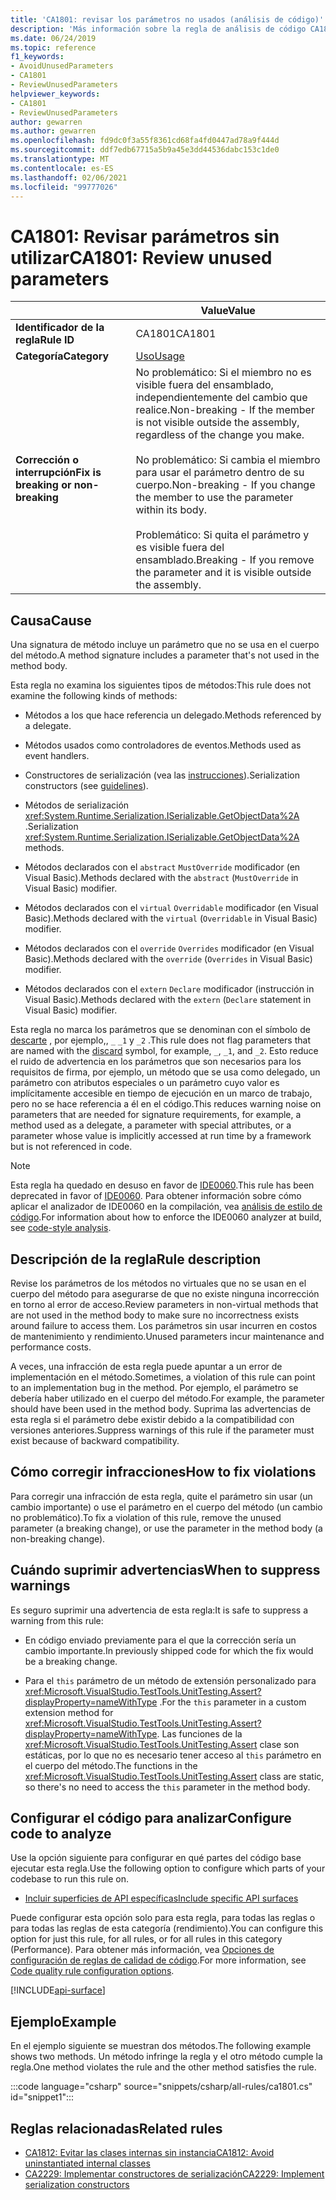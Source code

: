 ```yaml
---
title: 'CA1801: revisar los parámetros no usados (análisis de código)'
description: 'Más información sobre la regla de análisis de código CA1801: revisar parámetros no usados'
ms.date: 06/24/2019
ms.topic: reference
f1_keywords:
- AvoidUnusedParameters
- CA1801
- ReviewUnusedParameters
helpviewer_keywords:
- CA1801
- ReviewUnusedParameters
author: gewarren
ms.author: gewarren
ms.openlocfilehash: fd9dc0f3a55f8361cd68fa4fd0447ad78a9f444d
ms.sourcegitcommit: ddf7edb67715a5b9a45e3dd44536dabc153c1de0
ms.translationtype: MT
ms.contentlocale: es-ES
ms.lasthandoff: 02/06/2021
ms.locfileid: "99777026"
---
```

# <a name="ca1801-review-unused-parameters"></a><span data-ttu-id="c6bc6-103">CA1801: Revisar parámetros sin utilizar</span><span class="sxs-lookup"><span data-stu-id="c6bc6-103">CA1801: Review unused parameters</span></span>

| | <span data-ttu-id="c6bc6-104">Value</span><span class="sxs-lookup"><span data-stu-id="c6bc6-104">Value</span></span> |
|-|-|
| <span data-ttu-id="c6bc6-105">**Identificador de la regla**</span><span class="sxs-lookup"><span data-stu-id="c6bc6-105">**Rule ID**</span></span> |<span data-ttu-id="c6bc6-106">CA1801</span><span class="sxs-lookup"><span data-stu-id="c6bc6-106">CA1801</span></span>|
| <span data-ttu-id="c6bc6-107">**Categoría**</span><span class="sxs-lookup"><span data-stu-id="c6bc6-107">**Category**</span></span> |[<span data-ttu-id="c6bc6-108">Uso</span><span class="sxs-lookup"><span data-stu-id="c6bc6-108">Usage</span></span>](usage-warnings.md)|
| <span data-ttu-id="c6bc6-109">**Corrección o interrupción**</span><span class="sxs-lookup"><span data-stu-id="c6bc6-109">**Fix is breaking or non-breaking**</span></span> |<span data-ttu-id="c6bc6-110">No problemático: Si el miembro no es visible fuera del ensamblado, independientemente del cambio que realice.</span><span class="sxs-lookup"><span data-stu-id="c6bc6-110">Non-breaking - If the member is not visible outside the assembly, regardless of the change you make.</span></span><br/><br/><span data-ttu-id="c6bc6-111">No problemático: Si cambia el miembro para usar el parámetro dentro de su cuerpo.</span><span class="sxs-lookup"><span data-stu-id="c6bc6-111">Non-breaking - If you change the member to use the parameter within its body.</span></span><br/><br/><span data-ttu-id="c6bc6-112">Problemático: Si quita el parámetro y es visible fuera del ensamblado.</span><span class="sxs-lookup"><span data-stu-id="c6bc6-112">Breaking - If you remove the parameter and it is visible outside the assembly.</span></span>|

## <a name="cause"></a><span data-ttu-id="c6bc6-113">Causa</span><span class="sxs-lookup"><span data-stu-id="c6bc6-113">Cause</span></span>

<span data-ttu-id="c6bc6-114">Una signatura de método incluye un parámetro que no se usa en el cuerpo del método.</span><span class="sxs-lookup"><span data-stu-id="c6bc6-114">A method signature includes a parameter that's not used in the method body.</span></span>

<span data-ttu-id="c6bc6-115">Esta regla no examina los siguientes tipos de métodos:</span><span class="sxs-lookup"><span data-stu-id="c6bc6-115">This rule does not examine the following kinds of methods:</span></span>

- <span data-ttu-id="c6bc6-116">Métodos a los que hace referencia un delegado.</span><span class="sxs-lookup"><span data-stu-id="c6bc6-116">Methods referenced by a delegate.</span></span>

- <span data-ttu-id="c6bc6-117">Métodos usados como controladores de eventos.</span><span class="sxs-lookup"><span data-stu-id="c6bc6-117">Methods used as event handlers.</span></span>

- <span data-ttu-id="c6bc6-118">Constructores de serialización (vea las [instrucciones](../../../standard/serialization/serialization-guidelines.md#runtime-serialization)).</span><span class="sxs-lookup"><span data-stu-id="c6bc6-118">Serialization constructors (see [guidelines](../../../standard/serialization/serialization-guidelines.md#runtime-serialization)).</span></span>

- <span data-ttu-id="c6bc6-119">Métodos de serialización <xref:System.Runtime.Serialization.ISerializable.GetObjectData%2A> .</span><span class="sxs-lookup"><span data-stu-id="c6bc6-119">Serialization <xref:System.Runtime.Serialization.ISerializable.GetObjectData%2A> methods.</span></span>

- <span data-ttu-id="c6bc6-120">Métodos declarados con el `abstract` `MustOverride` modificador (en Visual Basic).</span><span class="sxs-lookup"><span data-stu-id="c6bc6-120">Methods declared with the `abstract` (`MustOverride` in Visual Basic) modifier.</span></span>

- <span data-ttu-id="c6bc6-121">Métodos declarados con el `virtual` `Overridable` modificador (en Visual Basic).</span><span class="sxs-lookup"><span data-stu-id="c6bc6-121">Methods declared with the `virtual` (`Overridable` in Visual Basic) modifier.</span></span>

- <span data-ttu-id="c6bc6-122">Métodos declarados con el `override` `Overrides` modificador (en Visual Basic).</span><span class="sxs-lookup"><span data-stu-id="c6bc6-122">Methods declared with the `override` (`Overrides` in Visual Basic) modifier.</span></span>

- <span data-ttu-id="c6bc6-123">Métodos declarados con el `extern` `Declare` modificador (instrucción in Visual Basic).</span><span class="sxs-lookup"><span data-stu-id="c6bc6-123">Methods declared with the `extern` (`Declare` statement in Visual Basic) modifier.</span></span>

<span data-ttu-id="c6bc6-124">Esta regla no marca los parámetros que se denominan con el símbolo de [descarte](../../../csharp/discards.md) , por ejemplo,, `_` `_1` y `_2` .</span><span class="sxs-lookup"><span data-stu-id="c6bc6-124">This rule does not flag parameters that are named with the [discard](../../../csharp/discards.md) symbol, for example, `_`, `_1`, and `_2`.</span></span> <span data-ttu-id="c6bc6-125">Esto reduce el ruido de advertencia en los parámetros que son necesarios para los requisitos de firma, por ejemplo, un método que se usa como delegado, un parámetro con atributos especiales o un parámetro cuyo valor es implícitamente accesible en tiempo de ejecución en un marco de trabajo, pero no se hace referencia a él en el código.</span><span class="sxs-lookup"><span data-stu-id="c6bc6-125">This reduces warning noise on parameters that are needed for signature requirements, for example, a method used as a delegate, a parameter with special attributes, or a parameter whose value is implicitly accessed at run time by a framework but is not referenced in code.</span></span>

> [!NOTE]
> <span data-ttu-id="c6bc6-126">Esta regla ha quedado en desuso en favor de [IDE0060](../style-rules/ide0060.md).</span><span class="sxs-lookup"><span data-stu-id="c6bc6-126">This rule has been deprecated in favor of [IDE0060](../style-rules/ide0060.md).</span></span> <span data-ttu-id="c6bc6-127">Para obtener información sobre cómo aplicar el analizador de IDE0060 en la compilación, vea [análisis de estilo de código](../overview.md#code-style-analysis).</span><span class="sxs-lookup"><span data-stu-id="c6bc6-127">For information about how to enforce the IDE0060 analyzer at build, see [code-style analysis](../overview.md#code-style-analysis).</span></span>

## <a name="rule-description"></a><span data-ttu-id="c6bc6-128">Descripción de la regla</span><span class="sxs-lookup"><span data-stu-id="c6bc6-128">Rule description</span></span>

<span data-ttu-id="c6bc6-129">Revise los parámetros de los métodos no virtuales que no se usan en el cuerpo del método para asegurarse de que no existe ninguna incorrección en torno al error de acceso.</span><span class="sxs-lookup"><span data-stu-id="c6bc6-129">Review parameters in non-virtual methods that are not used in the method body to make sure no incorrectness exists around failure to access them.</span></span> <span data-ttu-id="c6bc6-130">Los parámetros sin usar incurren en costos de mantenimiento y rendimiento.</span><span class="sxs-lookup"><span data-stu-id="c6bc6-130">Unused parameters incur maintenance and performance costs.</span></span>

<span data-ttu-id="c6bc6-131">A veces, una infracción de esta regla puede apuntar a un error de implementación en el método.</span><span class="sxs-lookup"><span data-stu-id="c6bc6-131">Sometimes, a violation of this rule can point to an implementation bug in the method.</span></span> <span data-ttu-id="c6bc6-132">Por ejemplo, el parámetro se debería haber utilizado en el cuerpo del método.</span><span class="sxs-lookup"><span data-stu-id="c6bc6-132">For example, the parameter should have been used in the method body.</span></span> <span data-ttu-id="c6bc6-133">Suprima las advertencias de esta regla si el parámetro debe existir debido a la compatibilidad con versiones anteriores.</span><span class="sxs-lookup"><span data-stu-id="c6bc6-133">Suppress warnings of this rule if the parameter must exist because of backward compatibility.</span></span>

## <a name="how-to-fix-violations"></a><span data-ttu-id="c6bc6-134">Cómo corregir infracciones</span><span class="sxs-lookup"><span data-stu-id="c6bc6-134">How to fix violations</span></span>

<span data-ttu-id="c6bc6-135">Para corregir una infracción de esta regla, quite el parámetro sin usar (un cambio importante) o use el parámetro en el cuerpo del método (un cambio no problemático).</span><span class="sxs-lookup"><span data-stu-id="c6bc6-135">To fix a violation of this rule, remove the unused parameter (a breaking change), or use the parameter in the method body (a non-breaking change).</span></span>

## <a name="when-to-suppress-warnings"></a><span data-ttu-id="c6bc6-136">Cuándo suprimir advertencias</span><span class="sxs-lookup"><span data-stu-id="c6bc6-136">When to suppress warnings</span></span>

<span data-ttu-id="c6bc6-137">Es seguro suprimir una advertencia de esta regla:</span><span class="sxs-lookup"><span data-stu-id="c6bc6-137">It is safe to suppress a warning from this rule:</span></span>

- <span data-ttu-id="c6bc6-138">En código enviado previamente para el que la corrección sería un cambio importante.</span><span class="sxs-lookup"><span data-stu-id="c6bc6-138">In previously shipped code for which the fix would be a breaking change.</span></span>

- <span data-ttu-id="c6bc6-139">Para el `this` parámetro de un método de extensión personalizado para <xref:Microsoft.VisualStudio.TestTools.UnitTesting.Assert?displayProperty=nameWithType> .</span><span class="sxs-lookup"><span data-stu-id="c6bc6-139">For the `this` parameter in a custom extension method for <xref:Microsoft.VisualStudio.TestTools.UnitTesting.Assert?displayProperty=nameWithType>.</span></span> <span data-ttu-id="c6bc6-140">Las funciones de la <xref:Microsoft.VisualStudio.TestTools.UnitTesting.Assert> clase son estáticas, por lo que no es necesario tener acceso al `this` parámetro en el cuerpo del método.</span><span class="sxs-lookup"><span data-stu-id="c6bc6-140">The functions in the <xref:Microsoft.VisualStudio.TestTools.UnitTesting.Assert> class are static, so there's no need to access the `this` parameter in the method body.</span></span>

## <a name="configure-code-to-analyze"></a><span data-ttu-id="c6bc6-141">Configurar el código para analizar</span><span class="sxs-lookup"><span data-stu-id="c6bc6-141">Configure code to analyze</span></span>

<span data-ttu-id="c6bc6-142">Use la opción siguiente para configurar en qué partes del código base ejecutar esta regla.</span><span class="sxs-lookup"><span data-stu-id="c6bc6-142">Use the following option to configure which parts of your codebase to run this rule on.</span></span>

- [<span data-ttu-id="c6bc6-143">Incluir superficies de API específicas</span><span class="sxs-lookup"><span data-stu-id="c6bc6-143">Include specific API surfaces</span></span>](#include-specific-api-surfaces)

<span data-ttu-id="c6bc6-144">Puede configurar esta opción solo para esta regla, para todas las reglas o para todas las reglas de esta categoría (rendimiento).</span><span class="sxs-lookup"><span data-stu-id="c6bc6-144">You can configure this option for just this rule, for all rules, or for all rules in this category (Performance).</span></span> <span data-ttu-id="c6bc6-145">Para obtener más información, vea [Opciones de configuración de reglas de calidad de código](../code-quality-rule-options.md).</span><span class="sxs-lookup"><span data-stu-id="c6bc6-145">For more information, see [Code quality rule configuration options](../code-quality-rule-options.md).</span></span>

[!INCLUDE[api-surface](~/includes/code-analysis/api-surface.md)]

## <a name="example"></a><span data-ttu-id="c6bc6-146">Ejemplo</span><span class="sxs-lookup"><span data-stu-id="c6bc6-146">Example</span></span>

<span data-ttu-id="c6bc6-147">En el ejemplo siguiente se muestran dos métodos.</span><span class="sxs-lookup"><span data-stu-id="c6bc6-147">The following example shows two methods.</span></span> <span data-ttu-id="c6bc6-148">Un método infringe la regla y el otro método cumple la regla.</span><span class="sxs-lookup"><span data-stu-id="c6bc6-148">One method violates the rule and the other method satisfies the rule.</span></span>

:::code language="csharp" source="snippets/csharp/all-rules/ca1801.cs" id="snippet1":::

## <a name="related-rules"></a><span data-ttu-id="c6bc6-149">Reglas relacionadas</span><span class="sxs-lookup"><span data-stu-id="c6bc6-149">Related rules</span></span>

- [<span data-ttu-id="c6bc6-150">CA1812: Evitar las clases internas sin instancia</span><span class="sxs-lookup"><span data-stu-id="c6bc6-150">CA1812: Avoid uninstantiated internal classes</span></span>](ca1812.md)
- [<span data-ttu-id="c6bc6-151">CA2229: Implementar constructores de serialización</span><span class="sxs-lookup"><span data-stu-id="c6bc6-151">CA2229: Implement serialization constructors</span></span>](ca2229.md)
